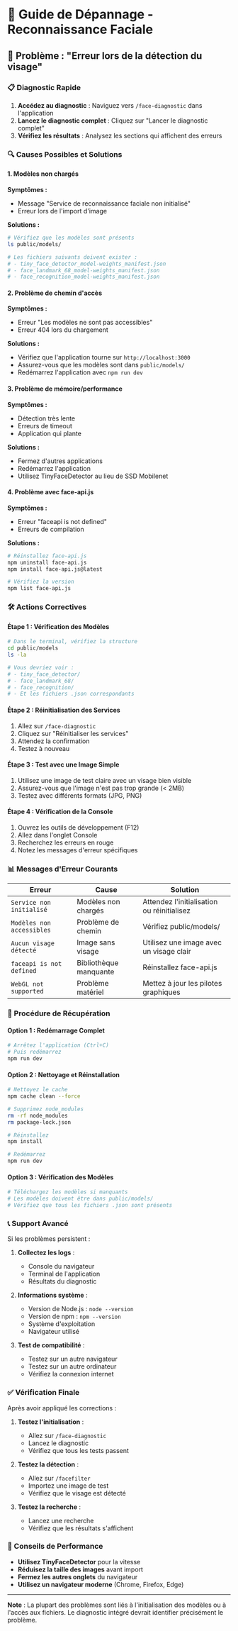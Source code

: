 # 🔧 Guide de Dépannage - Reconnaissance Faciale

## 🚨 Problème : "Erreur lors de la détection du visage"

### 📋 Diagnostic Rapide

1. **Accédez au diagnostic** : Naviguez vers `/face-diagnostic` dans l'application
2. **Lancez le diagnostic complet** : Cliquez sur "Lancer le diagnostic complet"
3. **Vérifiez les résultats** : Analysez les sections qui affichent des erreurs

### 🔍 Causes Possibles et Solutions

#### 1. **Modèles non chargés**
**Symptômes :**
- Message "Service de reconnaissance faciale non initialisé"
- Erreur lors de l'import d'image

**Solutions :**
```bash
# Vérifiez que les modèles sont présents
ls public/models/

# Les fichiers suivants doivent exister :
# - tiny_face_detector_model-weights_manifest.json
# - face_landmark_68_model-weights_manifest.json
# - face_recognition_model-weights_manifest.json
```

#### 2. **Problème de chemin d'accès**
**Symptômes :**
- Erreur "Les modèles ne sont pas accessibles"
- Erreur 404 lors du chargement

**Solutions :**
- Vérifiez que l'application tourne sur `http://localhost:3000`
- Assurez-vous que les modèles sont dans `public/models/`
- Redémarrez l'application avec `npm run dev`

#### 3. **Problème de mémoire/performance**
**Symptômes :**
- Détection très lente
- Erreurs de timeout
- Application qui plante

**Solutions :**
- Fermez d'autres applications
- Redémarrez l'application
- Utilisez TinyFaceDetector au lieu de SSD Mobilenet

#### 4. **Problème avec face-api.js**
**Symptômes :**
- Erreur "faceapi is not defined"
- Erreurs de compilation

**Solutions :**
```bash
# Réinstallez face-api.js
npm uninstall face-api.js
npm install face-api.js@latest

# Vérifiez la version
npm list face-api.js
```

### 🛠️ Actions Correctives

#### Étape 1 : Vérification des Modèles
```bash
# Dans le terminal, vérifiez la structure
cd public/models
ls -la

# Vous devriez voir :
# - tiny_face_detector/
# - face_landmark_68/
# - face_recognition/
# - Et les fichiers .json correspondants
```

#### Étape 2 : Réinitialisation des Services
1. Allez sur `/face-diagnostic`
2. Cliquez sur "Réinitialiser les services"
3. Attendez la confirmation
4. Testez à nouveau

#### Étape 3 : Test avec une Image Simple
1. Utilisez une image de test claire avec un visage bien visible
2. Assurez-vous que l'image n'est pas trop grande (< 2MB)
3. Testez avec différents formats (JPG, PNG)

#### Étape 4 : Vérification de la Console
1. Ouvrez les outils de développement (F12)
2. Allez dans l'onglet Console
3. Recherchez les erreurs en rouge
4. Notez les messages d'erreur spécifiques

### 📊 Messages d'Erreur Courants

| Erreur | Cause | Solution |
|--------|-------|----------|
| `Service non initialisé` | Modèles non chargés | Attendez l'initialisation ou réinitialisez |
| `Modèles non accessibles` | Problème de chemin | Vérifiez public/models/ |
| `Aucun visage détecté` | Image sans visage | Utilisez une image avec un visage clair |
| `faceapi is not defined` | Bibliothèque manquante | Réinstallez face-api.js |
| `WebGL not supported` | Problème matériel | Mettez à jour les pilotes graphiques |

### 🔄 Procédure de Récupération

#### Option 1 : Redémarrage Complet
```bash
# Arrêtez l'application (Ctrl+C)
# Puis redémarrez
npm run dev
```

#### Option 2 : Nettoyage et Réinstallation
```bash
# Nettoyez le cache
npm cache clean --force

# Supprimez node_modules
rm -rf node_modules
rm package-lock.json

# Réinstallez
npm install

# Redémarrez
npm run dev
```

#### Option 3 : Vérification des Modèles
```bash
# Téléchargez les modèles si manquants
# Les modèles doivent être dans public/models/
# Vérifiez que tous les fichiers .json sont présents
```

### 📞 Support Avancé

Si les problèmes persistent :

1. **Collectez les logs** :
   - Console du navigateur
   - Terminal de l'application
   - Résultats du diagnostic

2. **Informations système** :
   - Version de Node.js : `node --version`
   - Version de npm : `npm --version`
   - Système d'exploitation
   - Navigateur utilisé

3. **Test de compatibilité** :
   - Testez sur un autre navigateur
   - Testez sur un autre ordinateur
   - Vérifiez la connexion internet

### ✅ Vérification Finale

Après avoir appliqué les corrections :

1. **Testez l'initialisation** :
   - Allez sur `/face-diagnostic`
   - Lancez le diagnostic
   - Vérifiez que tous les tests passent

2. **Testez la détection** :
   - Allez sur `/facefilter`
   - Importez une image de test
   - Vérifiez que le visage est détecté

3. **Testez la recherche** :
   - Lancez une recherche
   - Vérifiez que les résultats s'affichent

### 🎯 Conseils de Performance

- **Utilisez TinyFaceDetector** pour la vitesse
- **Réduisez la taille des images** avant import
- **Fermez les autres onglets** du navigateur
- **Utilisez un navigateur moderne** (Chrome, Firefox, Edge)

---

**Note** : La plupart des problèmes sont liés à l'initialisation des modèles ou à l'accès aux fichiers. Le diagnostic intégré devrait identifier précisément le problème. 